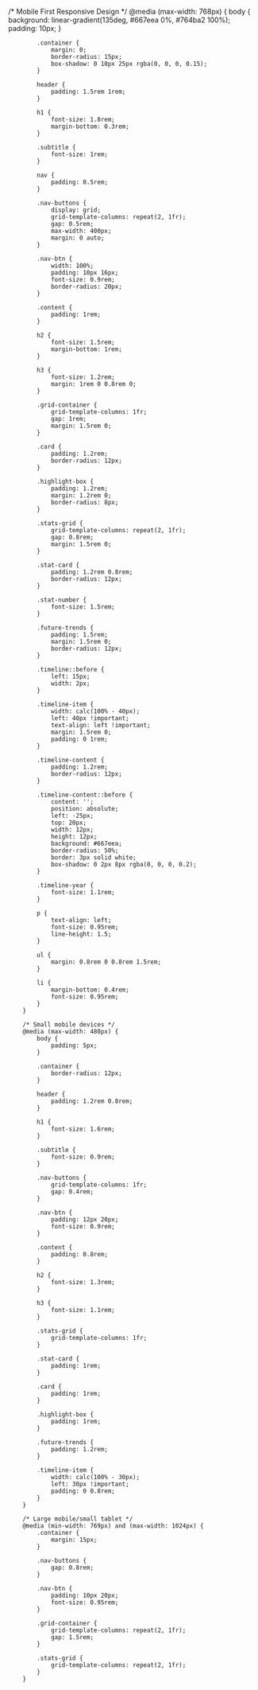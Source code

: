 /* Mobile First Responsive Design */
        @media (max-width: 768px) {
            body {
                background: linear-gradient(135deg, #667eea 0%, #764ba2 100%);
                padding: 10px;
            }

            .container {
                margin: 0;
                border-radius: 15px;
                box-shadow: 0 10px 25px rgba(0, 0, 0, 0.15);
            }

            header {
                padding: 1.5rem 1rem;
            }

            h1 {
                font-size: 1.8rem;
                margin-bottom: 0.3rem;
            }

            .subtitle {
                font-size: 1rem;
            }

            nav {
                padding: 0.5rem;
            }

            .nav-buttons {
                display: grid;
                grid-template-columns: repeat(2, 1fr);
                gap: 0.5rem;
                max-width: 400px;
                margin: 0 auto;
            }

            .nav-btn {
                width: 100%;
                padding: 10px 16px;
                font-size: 0.9rem;
                border-radius: 20px;
            }

            .content {
                padding: 1rem;
            }

            h2 {
                font-size: 1.5rem;
                margin-bottom: 1rem;
            }

            h3 {
                font-size: 1.2rem;
                margin: 1rem 0 0.8rem 0;
            }

            .grid-container {
                grid-template-columns: 1fr;
                gap: 1rem;
                margin: 1.5rem 0;
            }

            .card {
                padding: 1.2rem;
                border-radius: 12px;
            }

            .highlight-box {
                padding: 1.2rem;
                margin: 1.2rem 0;
                border-radius: 8px;
            }

            .stats-grid {
                grid-template-columns: repeat(2, 1fr);
                gap: 0.8rem;
                margin: 1.5rem 0;
            }

            .stat-card {
                padding: 1.2rem 0.8rem;
                border-radius: 12px;
            }

            .stat-number {
                font-size: 1.5rem;
            }

            .future-trends {
                padding: 1.5rem;
                margin: 1.5rem 0;
                border-radius: 12px;
            }

            .timeline::before {
                left: 15px;
                width: 2px;
            }

            .timeline-item {
                width: calc(100% - 40px);
                left: 40px !important;
                text-align: left !important;
                margin: 1.5rem 0;
                padding: 0 1rem;
            }

            .timeline-content {
                padding: 1.2rem;
                border-radius: 12px;
            }

            .timeline-content::before {
                content: '';
                position: absolute;
                left: -25px;
                top: 20px;
                width: 12px;
                height: 12px;
                background: #667eea;
                border-radius: 50%;
                border: 3px solid white;
                box-shadow: 0 2px 8px rgba(0, 0, 0, 0.2);
            }

            .timeline-year {
                font-size: 1.1rem;
            }

            p {
                text-align: left;
                font-size: 0.95rem;
                line-height: 1.5;
            }

            ul {
                margin: 0.8rem 0 0.8rem 1.5rem;
            }

            li {
                margin-bottom: 0.4rem;
                font-size: 0.95rem;
            }
        }

        /* Small mobile devices */
        @media (max-width: 480px) {
            body {
                padding: 5px;
            }

            .container {
                border-radius: 12px;
            }

            header {
                padding: 1.2rem 0.8rem;
            }

            h1 {
                font-size: 1.6rem;
            }

            .subtitle {
                font-size: 0.9rem;
            }

            .nav-buttons {
                grid-template-columns: 1fr;
                gap: 0.4rem;
            }

            .nav-btn {
                padding: 12px 20px;
                font-size: 0.9rem;
            }

            .content {
                padding: 0.8rem;
            }

            h2 {
                font-size: 1.3rem;
            }

            h3 {
                font-size: 1.1rem;
            }

            .stats-grid {
                grid-template-columns: 1fr;
            }

            .stat-card {
                padding: 1rem;
            }

            .card {
                padding: 1rem;
            }

            .highlight-box {
                padding: 1rem;
            }

            .future-trends {
                padding: 1.2rem;
            }

            .timeline-item {
                width: calc(100% - 30px);
                left: 30px !important;
                padding: 0 0.8rem;
            }
        }

        /* Large mobile/small tablet */
        @media (min-width: 769px) and (max-width: 1024px) {
            .container {
                margin: 15px;
            }

            .nav-buttons {
                gap: 0.8rem;
            }

            .nav-btn {
                padding: 10px 20px;
                font-size: 0.95rem;
            }

            .grid-container {
                grid-template-columns: repeat(2, 1fr);
                gap: 1.5rem;
            }

            .stats-grid {
                grid-template-columns: repeat(2, 1fr);
            }
        }
